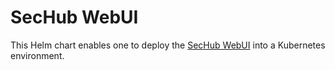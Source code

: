 <!-- SPDX-License-Identifier: MIT --->
# SecHub WebUI

This Helm chart enables one to deploy the [SecHub WebUI](https://github.com/mercedes-benz/sechub) into a Kubernetes environment.
